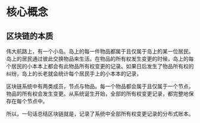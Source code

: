 # 核心概念

## 区块链的本质

伟大航路上，有一个小岛。岛上的每一件物品都属于且仅属于岛上的某一位居民。岛上的居民通过彼此交换物品来生活。在物品的所有权发生变更的时候，岛上的每个居民的小本本上都会有此物品所有权变更的记录。如果日后发生了物品所有权的纠纷，岛上的长老就会统计每个居民手上的小本本的记录，

区块链系统中有两类成员，节点与物品。每一个物品都会属于且仅属于一个节点，物品的所有权会发生变更。从系统诞生开始，全部的所有权变更记录，都完整地保存在每个节点中。

所以，一句话总结区块链就是，记录了系统中全部所有权变更记录的分布式账本。

